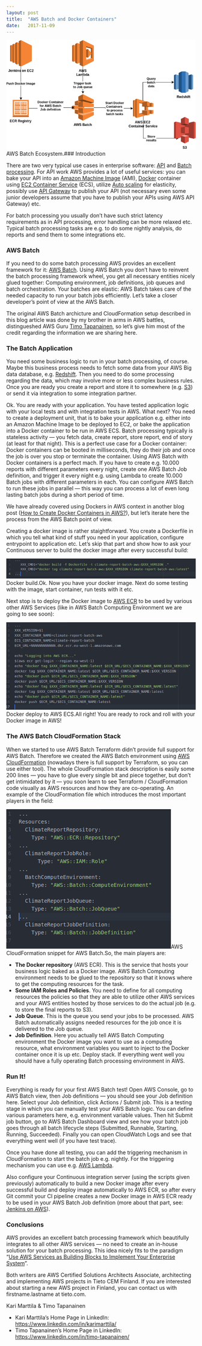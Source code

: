 ```yaml
---
layout:	post
title:	"AWS Batch and Docker Containers"
date:	2017-11-09
---
```


  ![](/img/1*MmJ2qiRVyDttrdvopKoY9w.png)AWS Batch Ecosystem.### Introduction

There are two very typical use cases in enterprise software: [API](https://en.wikipedia.org/wiki/Application_programming_interface) and [Batch processing](https://en.wikipedia.org/wiki/Batch_processing). For API work AWS provides a lot of useful services: you can bake your API into an [Amazon Machine Image](http://docs.aws.amazon.com/AWSEC2/latest/UserGuide/AMIs.html) (AMI), [Docker](https://www.docker.com/) container using [EC2 Container Service](https://aws.amazon.com/ecs/) (ECS), utilize [Auto scaling](https://aws.amazon.com/autoscaling/) for elasticity, possibly use [API Gateway](https://aws.amazon.com/api-gateway/) to publish your API (not necessary even some junior developers assume that you have to publish your APIs using AWS API Gateway) etc.

For batch processing you usually don’t have such strict latency requirements as in API processing, error handling can be more relaxed etc. Typical batch processing tasks are e.g. to do some nightly analysis, do reports and send them to some integrations etc.

### AWS Batch

If you need to do some batch processing AWS provides an excellent framework for it: [AWS Batch](https://aws.amazon.com/batch/). Using AWS Batch you don’t have to reinvent the batch processing framework wheel, you get all necessary entities nicely glued together: Computing environment, job definitions, job queues and batch orchestration. Your batches are elastic: AWS Batch takes care of the needed capacity to run your batch jobs efficiently. Let’s take a closer developer’s point of view at the AWS Batch.

The original AWS Batch archicture and CloudFormation setup described in this blog article was done by my brother in arms in AWS battles, distingueshed AWS Guru [Timo Tapanainen](https://www.linkedin.com/in/timo-tapanainen/), so let’s give him most of the credit regarding the information we are sharing here.

### The Batch Application

You need some business logic to run in your batch processing, of course. Maybe this business process needs to fetch some data from your AWS Big data database, e.g. [Redshift](https://aws.amazon.com/redshift). Then you need to do some processing regarding the data, which may involve more or less complex business rules. Once you are ready you create a report and store it to somewhere (e.g. [S3](https://aws.amazon.com/s3)) or send it via integration to some integration partner.

Ok. You are ready with your application. You have tested application logic with your local tests and with integration tests in AWS. What next? You need to create a deployment unit, that is to bake your application e.g. either into an Amazon Machine Image to be deployed to EC2, or bake the application into a Docker container to be run in AWS ECS. Batch processing typically is stateless activity — you fetch data, create report, store report, end of story (at least for that night). This is a perfect use case for a Docker container: Docker containers can be booted in milliseconds, they do their job and once the job is over you stop or terminate the container. Using AWS Batch with Docker containers is a perfect mach. If you have to create e.g. 10.000 reports with different parameters every night, create one AWS Batch Job definition, and trigger it every night e.g. using Lambda to create 10.000 Batch jobs with different parameters in each. You can configure AWS Batch to run these jobs in parallel — this way you can process a lot of even long lasting batch jobs during a short period of time.

We have already covered using Dockers in AWS context in another blog post ([How to Create Docker Containers in AWS?](https://medium.com/tieto-developers/how-to-create-docker-containers-in-aws-3134daec423c)), but let’s iterate here the process from the AWS Batch point of view.

Creating a docker image is rather staightforward. You create a Dockerfile in which you tell what kind of stuff you need in your application, configure entrypoint to application etc. Let’s skip that part and show how to ask your Continuous server to build the docker image after every successful build:

![](/img/1*CkAqRc-nnD1VLPyXU4fSEw.png)Docker build.Ok. Now you have your docker image. Next do some testing with the image, start container, run tests with it etc.

Next stop is to deploy the Docker image to [AWS ECR](https://aws.amazon.com/ecr/) to be used by various other AWS Services (like in AWS Batch Computing Environment we are going to see soon):

![](/img/1*2x5kf6q1GICICei-DCSeZg.png)Docker deploy to AWS ECS.All right! You are ready to rock and roll with your Docker image in AWS!

### The AWS Batch CloudFormation Stack

When we started to use AWS Batch Terraform didn’t provide full support for AWS Batch. Therefore we created the AWS Batch environment using [AWS CloudFormation](https://aws.amazon.com/cloudformation) (nowadays there is full support by Terraform, so you can use either tool). The whole CloudFormation stack description is easily some 200 lines — you have to glue every single bit and piece together, but don’t get intimidated by it — you soon learn to see Terraform / CloudFormation code visually as AWS resources and how they are co-operating. An example of the CloudFormation file which introduces the most important players in the field:

![](/img/1*P0Rq40PYGihQFVTXxKWYzQ.png)AWS CloudFormation snippet for AWS Batch.So, the main players are:

* **The Docker repository** (AWS ECR). This is the service that hosts your business logic baked as a Docker image. AWS Batch Computing environment needs to be glued to the repository so that it knows where to get the computing resources for the task.
* **Some IAM Roles and Policies**. You need to define for all computing resources the policies so that they are able to utilize other AWS services and your AWS entities hosted by those services to do the actual job (e.g. to store the final reports to S3).
* **Job Queue**. This is the queue you send your jobs to be processed. AWS Batch automatically assigns needed resources for the job once it is delivered to the Job queue.
* **Job Definition**. Here you actually tell AWS Batch Computing environment the Docker image you want to use as a computing resource, what environment variables you want to inject to the Docker container once it is up etc.
Deploy stack. If everything went well you should have a fully operating Batch processing environment in AWS.

### Run It!

Everything is ready for your first AWS Batch test! Open AWS Console, go to AWS Batch view, then Job definitions — you should see your Job definition here. Select your Job definition, click Actions / Submit job. This is a testing stage in which you can manually test your AWS Batch logic. You can define various parameters here, e.g. environment variable values. Then hit Submit job button, go to AWS Batch Dashboard view and see how your batch job goes through all batch lifecycle steps (Submitted, Runnable, Starting, Running, Succeeded). Finally you can open CloudWatch Logs and see that everything went well (if you have test trace).

Once you have done all testing, you can add the triggering mechanism in CloudFormation to start the batch job e.g. nightly. For the triggering mechanism you can use e.g. [AWS Lambda](http://docs.aws.amazon.com/lambda/latest/dg/with-scheduled-events.html).

Also configure your Continuous integration server (using the scripts given previously) automatically to build a new Docker image after every successful build and deploy image automatically to AWS ECR, so after every Git commit your CI pipeline creates a new Docker image in AWS ECR ready to be used in your AWS Batch Job definition (more about that part, see: [Jenkins on AWS](https://medium.com/tieto-developers/jenkins-on-aws-49133e011ac5)).

### Conclusions

AWS provides an excellent batch processing framework which beautifully integrates to all other AWS services — no need to create an in-house solution for your batch processing. This idea nicely fits to the paradigm “[Use AWS Services as Building Blocks to Implement Your Enterprise System](https://medium.com/tieto-developers/use-aws-services-as-building-blocks-to-implement-your-enterprise-system-598676a0ee49)”.

Both writers are AWS Certified Solutions Architects Associate, architecting and implementing AWS projects in Tieto CEM Finland. If you are interested about starting a new AWS project in Finland, you can contact us with firstname.lastname at tieto.com.

Kari Marttila & Timo Tapanainen

* Kari Marttila’s Home Page in LinkedIn: <https://www.linkedin.com/in/karimarttila/>
* Timo Tapanainen’s Home Page in LinkedIn: <https://www.linkedin.com/in/timo-tapanainen/>
  